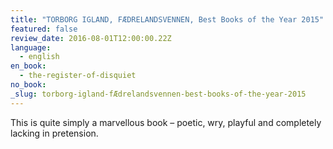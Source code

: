 ```yaml
---
title: "TORBORG IGLAND, FÆDRELANDSVENNEN, Best Books of the Year 2015"
featured: false
review_date: 2016-08-01T12:00:00.22Z
language:
  - english
en_book:
  - the-register-of-disquiet
no_book:
_slug: torborg-igland-fÆdrelandsvennen-best-books-of-the-year-2015
---
```


This is quite simply a marvellous book – poetic, wry, playful and completely lacking in pretension.


